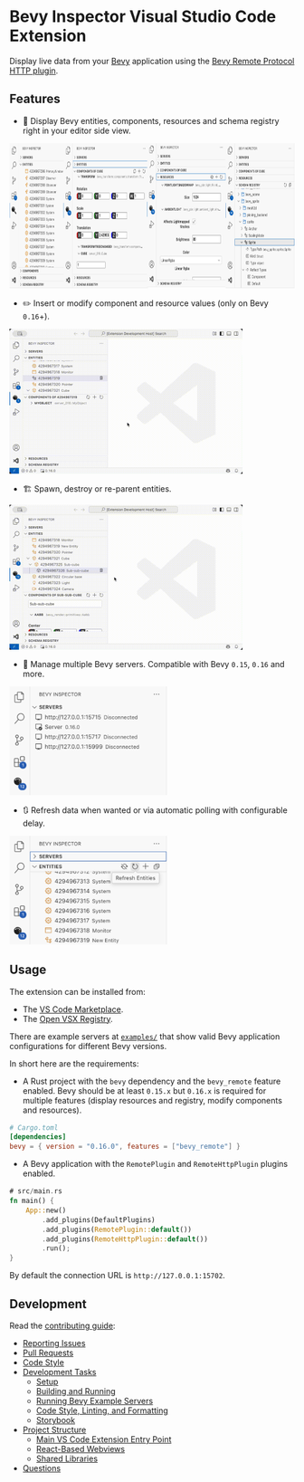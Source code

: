# Bevy Inspector Visual Studio Code Extension

Display live data from your [Bevy](https://bevyengine.org/) application using the [Bevy Remote Protocol HTTP plugin](https://docs.rs/bevy/0.16.0/bevy/remote/index.html).

## Features

- 🧩 Display Bevy entities, components, resources and schema registry right in your editor side view.

<img alt="Display" src="./docs/images/display.png" height="256" />

- ✏️ Insert or modify component and resource values (only on Bevy `0.16`+).

<img alt="Insert components" src="./docs/images/insert-components.gif" height="256" />

- 🏗️ Spawn, destroy or re-parent entities.

<img alt="Reparent" src="./docs/images/reparent.gif" height="256" />

- 🔗 Manage multiple Bevy servers. Compatible with Bevy `0.15`, `0.16` and more.

<img alt="Servers" src="./docs/images/servers.png" height="192" />

- 🔃 Refresh data when wanted or via automatic polling with configurable delay.

<img alt="Refresh" src="./docs/images/refresh.png" height="192" />

## Usage

The extension can be installed from:

- The [VS Code Marketplace](https://marketplace.visualstudio.com/items?itemName=splo.vscode-bevy-inspector).
- The [Open VSX Registry](https://open-vsx.org/extension/splo/vscode-bevy-inspector).

There are example servers at [`examples/`](./examples) that show valid Bevy application configurations for different Bevy versions.

In short here are the requirements:

- A Rust project with the `bevy` dependency and the `bevy_remote` feature enabled. Bevy should be at least `0.15.x` but `0.16.x` is required for multiple features (display resources and registry, modify components and resources).

```toml
# Cargo.toml
[dependencies]
bevy = { version = "0.16.0", features = ["bevy_remote"] }
```

- A Bevy application with the `RemotePlugin` and `RemoteHttpPlugin` plugins enabled.

```rust
# src/main.rs
fn main() {
    App::new()
        .add_plugins(DefaultPlugins)
        .add_plugins(RemotePlugin::default())
        .add_plugins(RemoteHttpPlugin::default())
        .run();
}
```

By default the connection URL is `http://127.0.0.1:15702`.

## Development

Read the [contributing guide](https://github.com/splo/vscode-bevy-inspector/CONTRIBUTING.md):

- [Reporting Issues](./CONTRIBUTING.md#reporting-issues)
- [Pull Requests](./CONTRIBUTING.md#pull-requests)
- [Code Style](./CONTRIBUTING.md#code-style)
- [Development Tasks](./CONTRIBUTING.md#development-tasks)
  - [Setup](./CONTRIBUTING.md#setup)
  - [Building and Running](./CONTRIBUTING.md#building-and-running)
  - [Running Bevy Example Servers](./CONTRIBUTING.md#running-bevy-example-servers)
  - [Code Style, Linting, and Formatting](./CONTRIBUTING.md#code-style-linting-and-formatting)
  - [Storybook](./CONTRIBUTING.md#storybook)
- [Project Structure](./CONTRIBUTING.md#project-structure)
  - [Main VS Code Extension Entry Point](./CONTRIBUTING.md#main-vs-code-extension-entry-point)
  - [React-Based Webviews](./CONTRIBUTING.md#react-based-webviews)
  - [Shared Libraries](./CONTRIBUTING.md#shared-libraries)
- [Questions](./CONTRIBUTING.md#questions)
